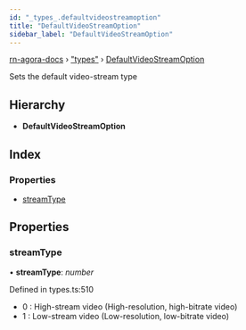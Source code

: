```yaml
---
id: "_types_.defaultvideostreamoption"
title: "DefaultVideoStreamOption"
sidebar_label: "DefaultVideoStreamOption"
---
```


[rn-agora-docs](../globals.md) › ["types"](../modules/_types_.md) › [DefaultVideoStreamOption](_types_.defaultvideostreamoption.md)

Sets the default video-stream type

## Hierarchy

* **DefaultVideoStreamOption**

## Index

### Properties

* [streamType](_types_.defaultvideostreamoption.md#streamtype)

## Properties

###  streamType

• **streamType**: *number*

Defined in types.ts:510

- 0 : High-stream video (High-resolution, high-bitrate video)
- 1 : Low-stream video (Low-resolution, low-bitrate video)
